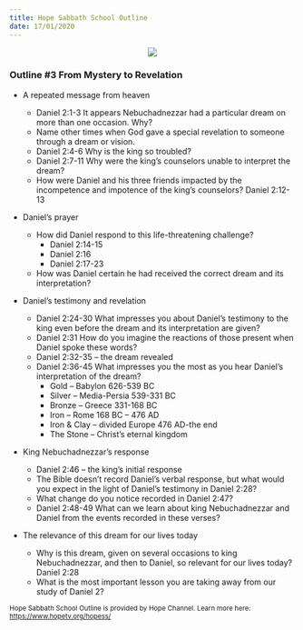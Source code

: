 ```yaml
---
title: Hope Sabbath School Outline
date: 17/01/2020
---
```


<center><img src="https://sabbath-school.adventech.io/api/v1/images/misc/hope-ss-logo.jpg" /></center>

### Outline #3 From Mystery to Revelation

*  A repeated message from heaven
	* Daniel 2:1-3 It appears Nebuchadnezzar had a particular dream on more than one occasion.  Why?
	* Name other times when God gave a special revelation to someone through a dream or vision.
	* Daniel 2:4-6 Why is the king so troubled?
	* Daniel 2:7-11 Why were the king’s counselors unable to interpret the dream?
	* How were Daniel and his three friends impacted by the incompetence and impotence of the king’s counselors? Daniel 2:12-13

*  Daniel’s prayer
	* How did Daniel respond to this life-threatening challenge?
		* Daniel 2:14-15
		* Daniel 2:16
		* Daniel 2:17-23
	* How was Daniel certain he had received the correct dream and its interpretation?

*  Daniel’s testimony and revelation
	* Daniel 2:24-30 What impresses you about Daniel’s testimony to the king even before the dream and its interpretation are given?
	* Daniel 2:31 How do you imagine the reactions of those present when Daniel spoke these words?
	* Daniel 2:32-35 – the dream revealed
	* Daniel 2:36-45 What impresses you the most as you hear Daniel’s interpretation of the dream?
		* Gold – Babylon 626-539 BC
		* Silver – Media-Persia 539-331 BC
		* Bronze – Greece 331-168 BC
		* Iron – Rome 168 BC – 476 AD
		* Iron & Clay – divided Europe 476 AD-the end
		* The Stone – Christ’s eternal kingdom

*  King Nebuchadnezzar’s response
	* Daniel 2:46 – the king’s initial response
	* The Bible doesn’t record Daniel’s verbal response, but what would you expect in the light of Daniel’s testimony in Daniel 2:28?
	* What change do you notice recorded in Daniel 2:47?
	* Daniel 2:48-49 What can we learn about king Nebuchadnezzar and Daniel from the events recorded in these verses?

*  The relevance of this dream for our lives today
	* Why is this dream, given on several occasions to king Nebuchadnezzar, and then to Daniel, so relevant for our lives today? Daniel 2:28
	* What is the most important lesson you are taking away from our study of Daniel 2?


<small>Hope Sabbath School Outline is provided by Hope Channel. Learn more here: https://www.hopetv.org/hopess/</small>